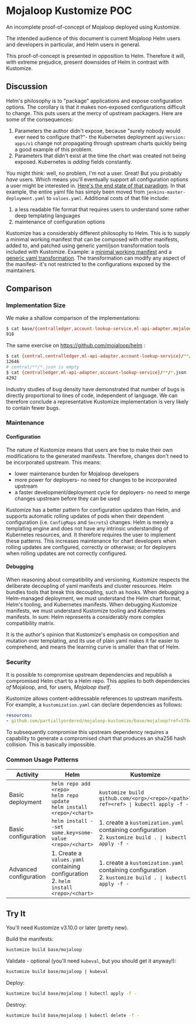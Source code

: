 # Mojaloop Kustomize POC

An incomplete proof-of-concept of Mojaloop deployed using Kustomize.

The intended audience of this document is current Mojaloop Helm users and developers in particular,
and Helm users in general.

This proof-of-concept is presented in opposition to Helm. Therefore it will, with extreme
prejudice, present downsides of Helm in contrast with Kustomize.

## Discussion

Helm's philosophy is to "package" applications and expose configuration options. The corollary is
that it makes non-exposed configurations difficult to change. This puts users at the mercy of
upstream packagers. Here are some of the consequences:
1. Parameters the author didn't expose, because "surely nobody would ever need to configure that?"-
   the Kubernetes deployment `apiVersion: apps/v1` change not propagating through upstream charts
   quickly being a good example of this problem.
2. Parameters that didn't exist at the time the chart was created not being exposed. Kubernetes is
   _adding_ fields constantly.

You might think: well, no problem, I'm not a user. Great! But you probably _have_ users. Which
means you'll eventually support all configuration options a user might be interested in. [Here's
the end state of that paradigm](https://github.com/helm/charts/blob/master/stable/jenkins/templates/jenkins-master-deployment.yaml).
In that example, the entire yaml file has simply been moved from `jenkins-master-deployment.yaml`
to `values.yaml`. Additional costs of that file include:
1. a less readable file format that requires users to understand some rather deep templating
   languages
2. maintenance of configuration options

Kustomize has a considerably different philosophy to Helm. This is to supply a minimal working
manifest that can be composed with other manifests, added to, and patched using generic yaml/json
transformation tools included with Kustomize. Example: a [minimal working manifest](./base/centralledger/handlers/base/deployment.yaml)
and a [generic yaml transformation](./base/centralledger/handlers/transfer-fulfil/kustomization.yaml).
The transformation can modify any aspect of the manifest- it's not restricted to the configurations
exposed by the maintainers.

## Comparison

### Implementation Size

We make a shallow comparison of the implementations:
```sh
$ cat base/{centralledger,account-lookup-service,ml-api-adapter,mojaloop}/**/*.yaml | wc -l
918
```

The same exercise on https://github.com/mojaloop/helm :
```sh
$ cat {central,centralledger,ml-api-adapter,account-lookup-service}/**/*.yaml | wc -l
12646
# central/**/*.json is empty
$ cat {centralledger,ml-api-adapter,account-lookup-service}/**/*.json | wc -l
4292
```

Industry studies of bug density have demonstrated that number of bugs is directly proportional to
lines of code, independent of language. We can therefore conclude a representative Kustomize
implementation is very likely to contain fewer bugs.

### Maintenance

#### Configuration

The nature of Kustomize means that users are free to make their own modifications to the generated
manifests. Therefore, changes don't need to be incorporated upstream. This means:
- lower maintenance burden for Mojaloop developers
- more power for deployers- no need for changes to be incorporated upstream
- a faster development/deployment cycle for deployers- no need to merge changes upstream before they
    can be used

Kustomize has a better pattern for configuration updates than Helm, and supports automatic rolling
updates of pods when their dependent configuration (i.e. `ConfigMaps` and `Secrets`) changes. Helm
is merely a templating engine and does not have any intrinsic understanding of Kubernetes resources,
and. It therefore requires the user to implement these patterns. This increases maintenance for
chart developers when rolling updates are configured, correctly or otherwise; or for deployers when
rolling updates are not correctly configured.

#### Debugging

When reasoning about compatibility and versioning, Kustomize respects the deliberate decoupling of
yaml manifests and cluster resources. Helm bundles tools that break this decoupling, such as hooks.
When debugging a Helm-managed deployment, we must understand the Helm chart format, Helm's tooling,
and Kubernetes manifests. When debugging Kustomize manifests, we must understand Kustomize tooling
and Kubernetes manifests. In sum: Helm represents a considerably more complex compatibility matrix.

It is the author's opinion that Kustomize's emphasis on composition and mutation over templating,
and its use of plain yaml makes it far easier to comprehend, and means the learning curve is
smaller than that of Helm.

### Security

It is possible to compromise upstream dependencies and republish a compromised Helm chart to a Helm
repo. This applies to both dependencies _of_ Mojaloop, and, for users, _Mojaloop itself_.

Kustomize allows content-addressable references to upstream manifests. For example, a
`kustomization.yaml` can declare dependencies as follows:
```yaml
resources:
- github.com/partiallyordered/mojaloop-kustomize/base/mojaloop?ref=578e9eabc908a4d0a51054fd015b6f94c4192979
```
To subsequently compromise this upstream dependency requires a capability to generate a compromised
chart that produces an sha256 hash collision. This is basically impossible.

### Common Usage Patterns

| Activity | Helm | Kustomize |
| -------- | ---- | --------- |
| Basic deployment | `helm repo add <repo>`<br>`helm repo update`<br>`helm install <repo>/<chart>` | `kustomize build github.com/<org>/<repo>/<path>?ref=<ref> \| kubectl apply -f -` |
| Basic configuration | `helm install --set some.key=some-value <repo>/<chart>` | 1. create a `kustomization.yaml` containing configuration<br>2. `kustomize build . \| kubectl apply -f -` |
| Advanced configuration | 1. Create a `values.yaml` containing configuration<br>2. `helm install <repo>/<chart>` | 1. create a `kustomization.yaml` containing configuration<br>2. `kustomize build . \| kubectl apply -f -` |

## Try It
You'll need Kustomize v3.10.0 or later (pretty new).

Build the manifests:
```sh
kustomize build base/mojaloop
```

Validate - optional (you'll need `kubeval`, but you should get it anyway!):
```sh
kustomize build base/mojaloop | kubeval
```

Deploy:
```sh
kustomize build base/mojaloop | kubectl apply -f -
```

Destroy:
```sh
kustomize build base/mojaloop | kubectl delete -f -
```
